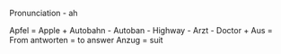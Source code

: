 Pronunciation - ah

Apfel = Apple +
Autobahn - Autoban - Highway -
Arzt - Doctor +
Aus = From
antworten = to answer
Anzug = suit
